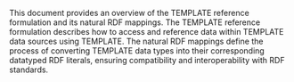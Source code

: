 This document provides an overview of the TEMPLATE reference formulation and its
natural RDF mappings. 
The TEMPLATE reference formulation describes how to access and reference data within
TEMPLATE data sources using TEMPLATE. 
The natural RDF mappings define the process of converting TEMPLATE data types into
their corresponding datatyped RDF literals, ensuring compatibility and
interoperability with RDF standards. 
